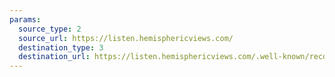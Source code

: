 ```yaml
---
params:
  source_type: 2
  source_url: https://listen.hemisphericviews.com/
  destination_type: 3
  destination_url: https://listen.hemisphericviews.com/.well-known/recommendations.opml
---
```

